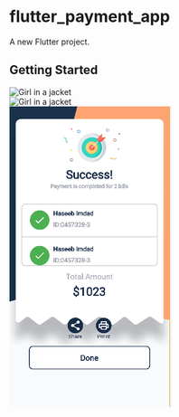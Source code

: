 # flutter_payment_app

A new Flutter project.

## Getting Started

<img src="https://raw.githubusercontent.com/HaseebImd/Flutter-UI-Payment-App/main/images/1.png" alt="Girl in a jacket">
<br>
<img src="https://raw.githubusercontent.com/HaseebImd/Flutter-UI-Payment-App/main/images/2.png" alt="Girl in a jacket">
<br>
<img src="https://github.com/HaseebImd/Payment-App-UI-Flutter/blob/master/images/3.png?raw=true" alt="Girl in a jacket">
